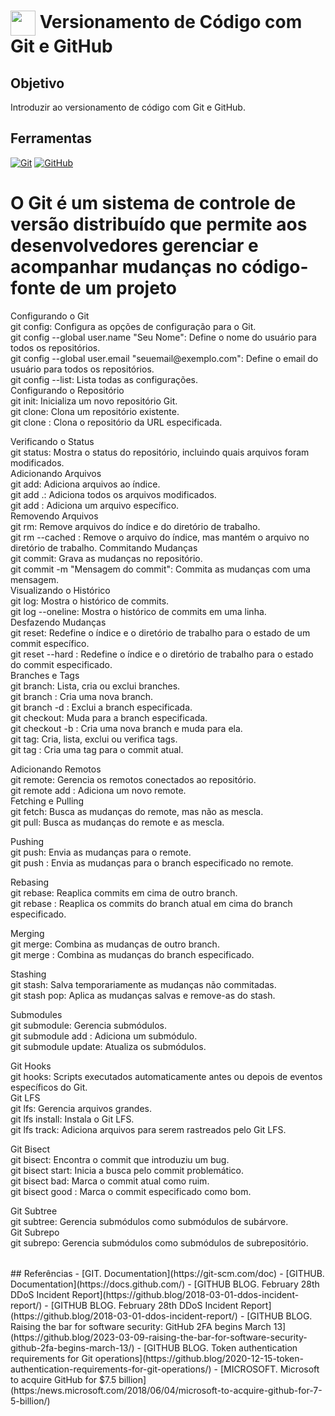 <h1>
    <a href="https://www.dio.me/">
     <img align="center" width="40px" src="https://hermes.digitalinnovation.one/assets/diome/logo-minimized.png"></a>
    <span> Versionamento de Código com Git e GitHub</span>
</h1>


## Objetivo
Introduzir ao versionamento de código com Git e GitHub.

## Ferramentas
[![Git](https://img.shields.io/badge/Git-000?style=for-the-badge&logo=git&logoColor=E94D5F)](https://git-scm.com/doc) 
[![GitHub](https://img.shields.io/badge/GitHub-000?style=for-the-badge&logo=github&logoColor=30A3DC)](https://docs.github.com/)
<br>

<h1>
O Git é um sistema de controle de versão distribuído que permite aos desenvolvedores gerenciar e acompanhar mudanças no código-fonte de um projeto
</h1>
<table>
Configurando o Git <br>
git config: Configura as opções de configuração para o Git.<br>
git config --global user.name "Seu Nome": Define o nome do usuário para todos os repositórios.<br>
git config --global user.email "seuemail@exemplo.com": Define o email do usuário para todos os repositórios.<br>
git config --list: Lista todas as configurações.<br>
Configurando o Repositório<br>
git init: Inicializa um novo repositório Git.<br>
git clone: Clona um repositório existente.<br>
git clone <url>: Clona o repositório da URL especificada.<br>

Verificando o Status<br>
git status: Mostra o status do repositório, incluindo quais arquivos foram modificados.<br>
Adicionando Arquivos<br>
git add: Adiciona arquivos ao índice.<br>
git add .: Adiciona todos os arquivos modificados.<br>
git add <arquivo>: Adiciona um arquivo específico.<br>
Removendo Arquivos<br>
git rm: Remove arquivos do índice e do diretório de trabalho.<br>
git rm --cached <arquivo>: Remove o arquivo do índice, mas mantém o arquivo no diretório de trabalho.
Commitando Mudanças<br>
git commit: Grava as mudanças no repositório.<br>
git commit -m "Mensagem do commit": Commita as mudanças com uma mensagem.<br>
Visualizando o Histórico<br>
git log: Mostra o histórico de commits.<br>
git log --oneline: Mostra o histórico de commits em uma linha.<br>
Desfazendo Mudanças<br>
git reset: Redefine o índice e o diretório de trabalho para o estado de um commit específico.<br>
git reset --hard <commit>: Redefine o índice e o diretório de trabalho para o estado do commit especificado.<br>
Branches e Tags<br>
git branch: Lista, cria ou exclui branches.<br>
git branch <nome>: Cria uma nova branch.<br>
git branch -d <nome>: Exclui a branch especificada.<br>
git checkout: Muda para a branch especificada.<br>
git checkout -b <nome>: Cria uma nova branch e muda para ela.<br>
git tag: Cria, lista, exclui ou verifica tags.<br>
git tag <nome>: Cria uma tag para o commit atual.<br>


Adicionando Remotos<br>
git remote: Gerencia os remotos conectados ao repositório.<br>
git remote add <nome> <url>: Adiciona um novo remote.<br>
Fetching e Pulling<br>
git fetch: Busca as mudanças do remote, mas não as mescla.<br>
git pull: Busca as mudanças do remote e as mescla.<br>

Pushing<br>
git push: Envia as mudanças para o remote.<br>
git push <nome> <branch>: Envia as mudanças para o branch especificado no remote.<br>

Rebasing<br>
git rebase: Reaplica commits em cima de outro branch.<br>
git rebase <branch>: Reaplica os commits do branch atual em cima do branch especificado.

Merging<br>
git merge: Combina as mudanças de outro branch.<br>
git merge <branch>: Combina as mudanças do branch especificado.<br>

Stashing<br>
git stash: Salva temporariamente as mudanças não commitadas.<br>
git stash pop: Aplica as mudanças salvas e remove-as do stash.<br>

Submodules<br>
git submodule: Gerencia submódulos.<br>
git submodule add <url> <caminho>: Adiciona um submódulo.<br>
git submodule update: Atualiza os submódulos.<br>

Git Hooks<br>
git hooks: Scripts executados automaticamente antes ou depois de eventos específicos do Git.<br>
Git LFS<br>
git lfs: Gerencia arquivos grandes.<br>
git lfs install: Instala o Git LFS.<br>
git lfs track: Adiciona arquivos para serem rastreados pelo Git LFS.<br>

Git Bisect<br>
git bisect: Encontra o commit que introduziu um bug.<br>
git bisect start: Inicia a busca pelo commit problemático.<br>
git bisect bad: Marca o commit atual como ruim.<br>
git bisect good <commit>: Marca o commit especificado como bom.<br>

Git Subtree<br>
git subtree: Gerencia submódulos como submódulos de subárvore.<br>
Git Subrepo<br>
git subrepo: Gerencia submódulos como submódulos de subrepositório.<br>
</table>
## Referências
- [GIT. Documentation](https://git-scm.com/doc)
- [GITHUB. Documentation](https://docs.github.com/)
- [GITHUB BLOG. February 28th DDoS Incident Report](https://github.blog/2018-03-01-ddos-incident-report/)
- [GITHUB BLOG. February 28th DDoS Incident Report](https://github.blog/2018-03-01-ddos-incident-report/)
- [GITHUB BLOG. Raising the bar for software security: GitHub 2FA begins March 13](https://github.blog/2023-03-09-raising-the-bar-for-software-security-github-2fa-begins-march-13/)
- [GITHUB BLOG. Token authentication requirements for Git operations](https://github.blog/2020-12-15-token-authentication-requirements-for-git-operations/)
- [MICROSOFT. Microsoft to acquire GitHub for $7.5 billion](https:/news.microsoft.com/2018/06/04/microsoft-to-acquire-github-for-7-5-billion/)

##
<div align="center"></div>

